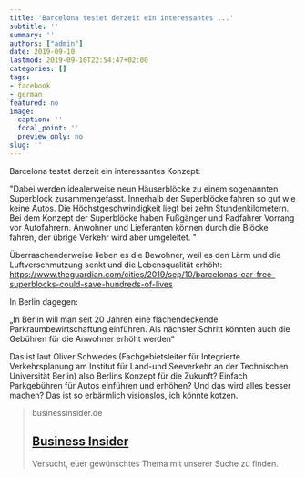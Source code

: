 ```yaml
---
title: 'Barcelona testet derzeit ein interessantes ...'
subtitle: ''
summary: ''
authors: ["admin"]
date: 2019-09-10
lastmod: 2019-09-10T22:54:47+02:00
categories: []
tags:
- facebook
- german
featured: no
image:
  caption: ''
  focal_point: ''
  preview_only: no
slug: ''
---
```

Barcelona testet derzeit ein interessantes Konzept:

"Dabei werden idealerweise neun Häuserblöcke zu einem sogenannten Superblock zusammengefasst. Innerhalb der Superblöcke fahren so gut wie keine Autos. Die Höchstgeschwindigkeit liegt bei zehn Stundenkilometern. Bei dem Konzept der Superblöcke haben Fußgänger und Radfahrer Vorrang vor Autofahrern. Anwohner und Lieferanten können durch die Blöcke fahren, der übrige Verkehr wird aber umgeleitet. "

Überraschenderweise lieben es die Bewohner, weil es den Lärm und die Luftverschmutzung senkt und die Lebensqualität erhöht:
https://www.theguardian.com/cities/2019/sep/10/barcelonas-car-free-superblocks-could-save-hundreds-of-lives

In Berlin dagegen:

„In Berlin will man seit 20 Jahren eine flächendeckende Parkraumbewirtschaftung einführen. Als nächster Schritt könnten auch die Gebühren für die Anwohner erhöht werden“

Das ist laut Oliver Schwedes (Fachgebietsleiter für Integrierte Verkehrsplanung am Institut für Land-und Seeverkehr an der Technischen Universität Berlin) also Berlins Konzept für die Zukunft? Einfach Parkgebühren für Autos einführen und erhöhen? Und das wird alles besser machen? Das ist so erbärmlich visionslos, ich könnte kotzen.
> businessinsider.de
> ## [Business Insider](https://www.businessinsider.de/barcelona-verbannt-das-auto-mit-einem-genialen-konzept-aus-innenstaedten-2018-4)
>
>Versucht, euer gewünschtes Thema mit unserer Suche zu finden.


